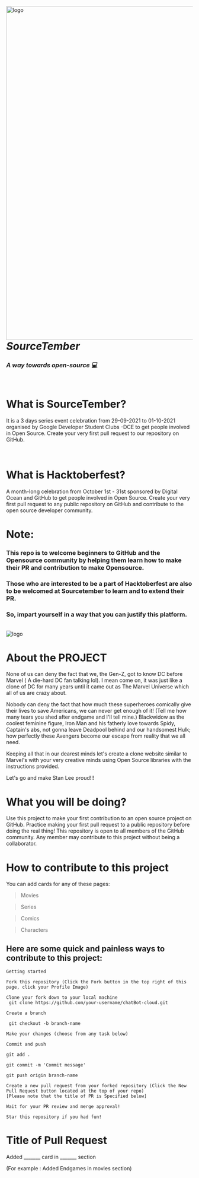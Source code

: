 <img src="SourceTember.jpeg"  alt="logo" width="900"  align="left"/>


# *_SourceTember_* #
### *A way towards open-source 💻* ###
<br>


# What is SourceTember? #
It is a 3 days series event celebration from  29-09-2021 to 01-10-2021 organised by Google Developer Student Clubs -DCE  to get people involved in Open Source. Create your very first pull request  to our repository on GitHub.

<br>

# What is Hacktoberfest? #
A month-long celebration from October 1st - 31st sponsored by Digital Ocean and GitHub to get people involved in Open Source. Create your very first pull request to any public repository on GitHub and contribute to the open source developer community.

# Note:  #
### This repo is to welcome beginners to GitHub and the Opensource community by helping them learn how to make their PR and contribution to make Opensource. ###

### Those who are interested to be a part of Hacktoberfest are also to be welcomed at Sourcetember to learn and to extend their PR. 
### So, impart yourself in a way  that you can justify this platform. ###
<br>





<img src="source-gif.gif"  alt="logo" />





# About the PROJECT #

None of us can deny the fact that we, the Gen-Z, got to know DC before Marvel ( A die-hard DC fan talking lol). I mean come on, it was just like a clone of DC for many years until it came out as The Marvel Universe which all of us are crazy about. 

Nobody can deny the fact that how much these superheroes comically give their lives to save Americans, we can never get enough of it!
(Tell me how many tears you shed after endgame and I'll tell mine.)
Blackwidow as the coolest feminine figure, Iron Man and his fatherly love towards Spidy, Captain's abs, not gonna leave Deadpool behind and our handsomest Hulk;
how perfectly these Avengers become our escape from reality that we all need. 

Keeping all that in our dearest minds let's create a clone website similar to Marvel's with your very creative minds using Open Source libraries with the instructions provided. 

Let's go and make Stan Lee proud!!!



# What you will be doing? #

Use this project to make your first contribution to an open source project on GitHub. Practice making your first pull request to a public repository before doing the real thing!
This repository is open to all members of the GitHub community. Any member may contribute to this project without being a collaborator.


# How to contribute to this project #
You can add cards for any of these pages:

 > Movies

 > Series

 > Comics
 
 > Characters


## Here are some quick and painless ways to contribute to this project: ##
```
Getting started  
```
``` 
Fork this repository (Click the Fork button in the top right of this page, click your Profile Image)
 ``` 
```
Clone your fork down to your local machine
 git clone https://github.com/your-username/chatBot-cloud.git 
```

```
Create a branch 
```
```
 git checkout -b branch-name
 ```

 ``` 
 Make your changes (choose from any task below) 
 
 ```
```
Commit and push 
```
 ```
 git add . 

 ```
``` 
git commit -m 'Commit message' 
```
``` 
git push origin branch-name 
```

 ``` 
 Create a new pull request from your forked repository (Click the New Pull Request button located at the top of your repo)
 [Please note that the title of PR is Specified below]
 
 ```

```
Wait for your PR review and merge approval!
```

```
Star this repository if you had fun!

 ```

# Title of Pull Request #

Added _______ card in _______ section

(For example : Added Endgames in movies section)
